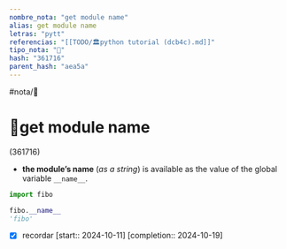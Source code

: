 ```yaml
---
nombre_nota: "get module name"
alias: get module name
letras: "pytt"
referencias: "[[TODO/🏛️python tutorial (dcb4c).md]]"
tipo_nota: "📑"
hash: "361716"
parent_hash: "aea5a"
---
```


#nota/📑

# 📑get module name
<div class="hash">(361716)</div>




-   __the module’s name__ (_as a string_) is available as the value of the global variable `__name__`.

```python
import fibo

fibo.__name__
'fibo'
```

- [x] recordar  [start:: 2024-10-11]  [completion:: 2024-10-19]